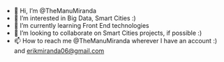 - 👋 Hi, I’m @TheManuMiranda
- 👀 I’m interested in Big Data, Smart Cities :)
- 🌱 I’m currently learning Front End technologies
- 💞️ I’m looking to collaborate on Smart Cities projects, if possible :)
- 📫 How to reach me @TheManuMiranda wherever I have an account :) and erikmiranda06@gmail.com

<!---
TheManuMiranda/TheManuMiranda is a ✨ special ✨ repository because its `README.md` (this file) appears on your GitHub profile.
You can click the Preview link to take a look at your changes.
--->
